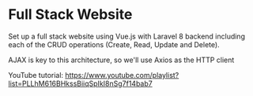 # Full Stack Website

Set up a full stack website using Vue.js with Laravel 8 backend including each of the CRUD operations (Create, Read, Update and Delete). 

AJAX is key to this architecture, so we'll use Axios as the HTTP client

YouTube tutorial: https://www.youtube.com/playlist?list=PLLhM616BHkssBiiqSpIkI8nSg7f14bab7
